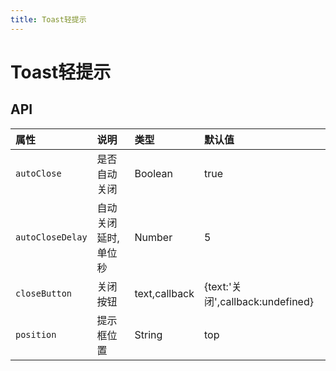 ```yaml
---
title: Toast轻提示
---
```

# Toast轻提示


<ClientOnly>
<toast-vp></toast-vp>
</ClientOnly>

## API

属性 |	说明	| 类型 |	默认值
:--- | :--- | :--- | :---
`autoClose` | 是否自动关闭 | Boolean | true
`autoCloseDelay` | 自动关闭延时,单位秒 | Number | 5
`closeButton` | 关闭按钮 | text,callback | {text:'关闭',callback:undefined}
`position` | 提示框位置 | String | top

